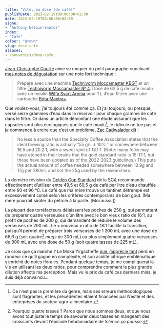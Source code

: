 ```yaml
---
title: "Vite, ma dose (de café)"
publishDate: 2023-02-19T08:00:00+02:00
date: 2023-02-19T08:00:00+02:00
signe:
- "Anthony Nelzin-Santos"
index:
- "Café"
colour: "brown"
slug: dose-cafe
aliases:
- /souvenirs/dose-cafe
---
```


[Jean-Christophe Courte][1] aime se moquer du petit paragraphe concluant [mes notes de dégustation][2] sur une note fort technique : 

> Préparé avec une machine [Technivorm Moccamaster KBGT](https://amzn.to/3oKQ0KJ) et un filtre [Technivorm Moccamaster № 4](https://amzn.to/3mamexu). Dose de 62,5 g de café moulu avec un moulin [Wilfa Svart Aroma](https://amzn.to/38zVkdx) pour 1 L d’eau filtrée avec une cartouche [Brita Maxtra+](https://amzn.to/2WariXS).

Que voulez-vous, j’ai toujours été comme ça. Et j’ai toujours, ou presque, versé seize grammes d’eau dans le réservoir pour chaque gramme de café dans le filtre. Or dans un article démontant une étude assurant que les capsules sont plus écologiques que le café moulu[^1], le ridicule ne tue pas et je commence à croire que c’est un problème, [Zac Cadwalader dit](https://sprudge.com/the-pods-must-be-crazy-why-the-coffee-pod-carbon-impact-story-you-just-read-is-wrong-197695.html "« The Pods Must Be Crazy: Why The Coffee Pod Carbon Impact Story You Just Read Is Wrong » (*Sprudge*)") : 

> No less a source than the Specialty Coffee Association states that the ideal brewing ratio is actually “55 g/L ± 10%,” or somewhere between 16.5 and 20.2:1, with a sweet spot of 18.1:1. (Note: many folks may have etched in their brains that the gold standard ratio is 15-17:1, but those have been updated as of the 2022-2023 guidelines.) This puts the actual amount of coffee needed somewhere between 13.9g and 17g per 280ml, and not the 25g used by the researchers.

La dernière révision du [Golden Cup Standard][3] de la <abbr title="Specialty Coffee Association">SCA</abbr> recommande effectivement d’utiliser entre 49,5 et 60,5 g de café par litre d’eau chauffée entre 90 et 96 °C. Le café que ma mère trouve un tantinet détrempé est excessivement corsé selon les critères contemporains de bon gout. (Ma mère pourrait siroter du pétrole à la paille. [Moi aussi.]) 

La plupart des torréfacteurs délaissent les poches de 250 g, qui permettent de préparer quatre verseuses d’un litre avec le bon vieux ratio de 16:1, au profit de poches de 200 g, qui demandent de réduire le volume des verseuses de 200 mL. Le « nouveau » ratio de 18:1 facilite la transition, puisqu’il permet de préparer trois verseuses de 1 200 mL avec une dose de 66,6 g (soit quatre[^2] *mugs* de 300 mL) ou plus simplement quatre verseuses de 900 mL avec une dose de 50 g (soit quatre tasses de 225 mL).

Je crois que ça marche ? Le Moka Yirgacheffe [que j’apprécie tant][4] perd en rondeur ce qu’il gagne en complexité, et son acidité citrique emblématique s’enrichit de notes florales. Pendant quelque temps, je me compliquerai la vie en utilisant les deux ratios, pour comprendre comment la plus grande dilution affecte ma perception. Mais vu le prix du café ces derniers mois, je suis déjà convaincu…

[^1]: Ce n’est pas la première du genre, mais ses erreurs méthodologiques sont flagrantes, et les précédentes étaient financées par Nestlé et des entreprises du secteur agro-alimentaire.
[^2]: Pourquoi quatre tasses ? Parce que nous sommes deux, et que nous avons tout juste le temps de savourer deux tasses en mangeant des croissants devant l’épisode hebdomadaire de *Silence ça pousse*. 

[1]: https://urbanbike.com/ "Lire Urbanbike, le blog de Jean-Christophe Courte"
[2]: https://zinzolin.fr/tasses "La liste de mes notes de dégustation de café"
[3]: https://sca.coffee/research/coffee-standards "Coffee Standards — Specialty Coffee Association"
[4]: https://www.maxicoffee.com/cafe-grains-ethiopie-moka-yirgacheffe-250g-cafes-lugat-p-6643.html "250 g café en grains Yirgacheffe Ethiopie - Cafés Lugat"